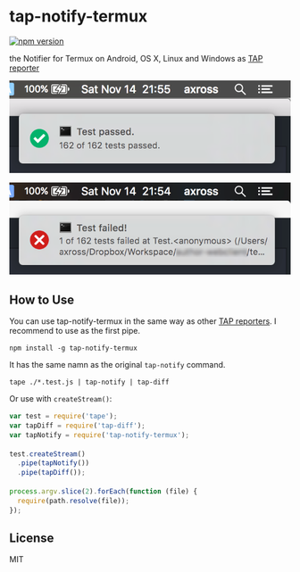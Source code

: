 # tap-notify-termux
[![npm version](https://badge.fury.io/js/tap-notify.svg)](http://badge.fury.io/js/tap-notify)

the Notifier for Termux on Android, OS X, Linux and Windows as [TAP reporter](https://github.com/substack/tape#pretty-reporters)

![Screenshot](screenshot1.png)

![Screenshot](screenshot2.png)

## How to Use

You can use tap-notify-termux in the same way as other [TAP reporters](https://github.com/substack/tape#pretty-reporters). I recommend to use as the first pipe.

```
npm install -g tap-notify-termux
```

It has the same namn as the original `tap-notify` command. 
```
tape ./*.test.js | tap-notify | tap-diff
```

Or use with `createStream()`:

```javascript
var test = require('tape');
var tapDiff = require('tap-diff');
var tapNotify = require('tap-notify-termux');

test.createStream()
  .pipe(tapNotify())
  .pipe(tapDiff());

process.argv.slice(2).forEach(function (file) {
  require(path.resolve(file));
});
```

## License

MIT
